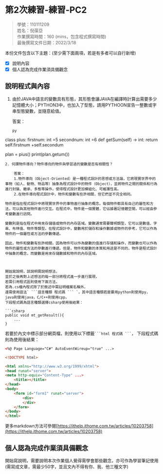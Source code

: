 # 第2次練習-練習-PC2
>
>學號：110111209
><br />
>姓名：倪葆亞
><br />
>作業撰寫時間：160 (mins，包含程式撰寫時間)
><br />
>最後撰寫文件日期：2022/3/18
>

本份文件包含以下主題：(至少需下面兩項，若是有多者可以自行新增)
- [x] 說明內容
- [x] 個人認為完成作業須具備觀念

## 說明程式與內容

1. 由於JAVA中語言的變數具有形態，其形態會讓JAVA在編譯時計算出需要多少記憶體大小；PYTHON3中，也加入了型態，請用PYTHOON宣告一整數或字串型態變數，並隨意給值。

   答案：
   ```
   py
 class plus:
     firstnum: int =5
     secondnum: int =6
     def getSum(self) -> int:
         return self.firstnum +self.secondum

 plan = pius()
 print(plan.getum())
```
2. 何謂物件導向？物件導向的物件與學習過的變數是否有相關性？

    答案：
    1.物件導向（Object-Oriented）是一種程式設計的思想或方法論，它將現實世界中的事物（如人、動物、物品等）抽象為程式設計中的物件（Object），並將物件之間的關係和行為進行封裝、繼承、多態等操作，使得程式設計更加模組化、可維護性高。
    2.在物件導向程式設計中，物件和變數有些許相關，但它們並不完全相同。

物件是指在程式設計中將現實世界中的事物進行抽象的概念。每個物件都具有自己的屬性和方法，可以與其他物件進行交互。在程式中，物件是一個實體，它佔據著記憶體空間，可以經由參考變數進行訪問。

變數則是指在程式中用來存儲值或物件的內存區域。變數通常需要聲明類型，它可以是數值、字串、布林值、物件等類型。在程式設計中，變數用於儲存和操作數據或物件的參考，它可以作為物件的一個屬性或方法的參數傳遞。

因此，物件和變數有些許相關，因為物件可以作為變數的值進行存儲和操作，而變數也可以作為物件的屬性或方法的參數進行傳遞。但是，物件和變數的本質和用途是不同的，物件是程式設計中抽象的概念，而變數是用來存儲數據和物件的內存區域。



開始寫說明，該說明需說明想法，
並於之後再對上述想法的每一部分將程式進一步進行展現，
若需引用程式區則使用下面方法，
若為.cs檔內程式除了於敘述中需註明檔案名稱外，
還需使用語法` ```語言種類 程式碼 ``` `，其中語言種類若是要用python則使用py，java則使用java，C/C++則使用cpp，
下段程式碼為語言種類選擇csharp使用後結果：

```csharp
public void mt_getResult(){
    ...
}
```

若要於內文中標示部分網頁檔，則使用以下標籤` ```html 程式碼 ``` `，
下段程式碼則為使用後結果：

```html
<%@ Page Language="C#" AutoEventWireup="true" ...>

<!DOCTYPE html>

<html xmlns="http://www.w3.org/1999/xhtml">
<head runat="server">
<meta http-equiv="Content-Type" ...>
    <title></title>
</head>
<body>
    <form id="form1" runat="server">
        <div>
        </div>
    </form>
</body>
</html>
```
更多markdown方法可參閱[https://ithelp.ithome.com.tw/articles/10203758](https://ithelp.ithome.com.tw/articles/10203758)

## 個人認為完成作業須具備觀念

開始寫說明，需要說明本次作業個人覺得需學會那些觀念，亦可作為學習筆記使用 (需寫成文章，需最少50字，並且文內不得有你、我、他三種文字)